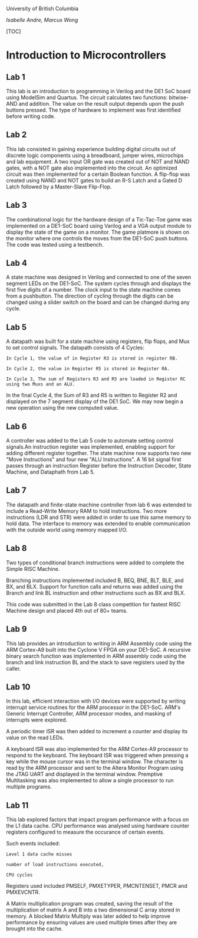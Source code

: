 University of British Columbia

*Isabelle Andre, Marcus Wong*

[TOC]

# Introduction to Microcontrollers

## Lab 1

This lab is an introduction to programming in Verilog and the DE1 SoC board using ModelSim and Quartus.
The circuit calculates two functions: bitwise-AND and addition. The value on the result output depends
upon the push buttons pressed. The type of hardware to implement was first identified before writing code.

## Lab 2

This lab consisted in gaining experience building digital circuits out of discrete logic components using
a breadboard, jumper wires, microchips and lab equipment. A two input OR gate was created out of NOT and
NAND gates, with a NOT gate also implemented into the circuit. An optimized circuit was then implemented
for a certain Boolean function. A flip-flop was created using NAND and NOT gates to build an R-S Latch
and a Gated D Latch followed by a Master-Slave Flip-Flop.

## Lab 3

The combinational logic for the hardware design of a Tic-Tac-Toe game was implemented on a DE1-SoC board
using Varilog and a VGA output module to display the state of the game on a monitor. The game platmore is
shown on the monitor where one controls the moves from the DE1-SoC push buttons. The code was tested
using a testbench.

## Lab 4

A state machine was designed in Verilog and connected to one of the seven segment LEDs on the DE1-SoC.
The system cycles through and displays the first five digits of a number. The clock input to the state
machine comes from a pushbutton. The direction of cycling through the digits can be changed using a
slider switch on the board and can be changed during any cycle.

## Lab 5

A datapath was built for a state machine using registers, flip flops, and Mux to set control signals.
The datapath consists of 4 Cycles:

	In Cycle 1, the value of in Register R3 is stored in register RB.

	In Cycle 2, the value in Register R5 is stored in Register RA.

	In Cycle 3, The sum of Registers R3 and R5 are loaded in Register RC using two Muxs and an ALU.

In the final Cycle 4, the Sum of R3 and R5 is written to Register R2 and displayed on the 7 segment
display of the DE1 SoC. We may now begin a new operation using the new computed value.

## Lab 6

A controller was added to the Lab 5 code to automate setting control signals.An instruction
register was implemented, enabling support for adding different register together. The state
machine now supports two new "Move Instructions" and four new "ALU Instructions". A 16 bit signal
first passes through an instruction Register before the Instruction Decoder, State Machine, and
Dataphath from Lab 5.

## Lab 7

The datapath and finite-state machine controller from lab 6 was extended to include a Read-Write Memory
RAM to hold instructions. Two more instructions (LDR and STR) were added in order to use this same memory
to hold data. The interface to memory was extended to enable communication with the outside world using
memory mapped I/O. 

## Lab 8

Two types of conditional branch instructions were added to complete the Simple RISC Machine.

Branching instructions implemented included B, BEQ, BNE, BLT, BLE, and BX, and BLX.
Support for function calls and returns was added using the Branch and link BL instruction and other
instructions such as BX and BLX.

This code was submitted in the Lab 8 class competition for fastest RISC Machine design and placed 4th out
of 80+ teams.
 
## Lab 9

This lab provides an introduction to writing in ARM Assembly code using the ARM Cortex-A9 built into the 
Cyclone V FPGA on your DE1-SoC. A recursive binary search function was implemented in ARM assembly code
using the branch and link instruction BL and the stack to save registers used by the caller.

## Lab 10

In this lab, efficient interaction with I/O devices were supported by writing interrupt service routines
for the ARM processor in the DE1-SoC. ARM's Generic Interrupt Controller, ARM processor modes, and
masking of interrupts were explored.

A periodic timer ISR was then added to increment a counter and display its value on the read LEDs.

A keyboard ISR was also implemented for the ARM Cortex-A9 processor to respond to the keyboard.
The keyboard ISR was triggered when pressing a key while the mouse cursor was in the terminal window.
The character is read by the ARM processor and sent to the Altera Monitor Program using the JTAG UART and
displayed in the terminal window. Premptive Multitasking was also implemented to allow a single processor
to run multiple programs.

## Lab 11

This lab explored factors that impact program performance with a focus on the L1 data cache. CPU
performance was analysed using hardware counter registers configured to measure the occurance of
certain events.

Such events included:

	Level 1 data cache misses

	number of load instructions executed,

	CPU cycles

Registers used included PMSELF, PMXETYPER, PMCNTENSET, PMCR and PMXEVCNTR.

A Matrix multiplication program was created, saving the result of the multiplication of matrix A and B into a two
dimensional C array stored in memory. A blocked Matrix Multiply was later added to help improve performance by
ensuring values are used multiple times after they are brought into the cache.

